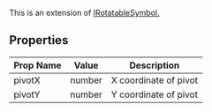 This is an extension of [IRotatableSymbol.](/Documentation/Interfaces/IRotatableSymbol.md)

## Properties

| Prop Name | Value | Description |
| --------------------- | ------ | ------------------- |
| pivotX | number | X coordinate of pivot |
| pivotY | number | Y coordinate of pivot |